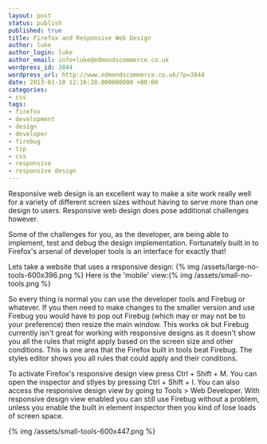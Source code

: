 ```yaml
---
layout: post
status: publish
published: true
title: Firefox and Responsive Web Design
author: luke
author_login: luke
author_email: info+luke@edmondscommerce.co.uk
wordpress_id: 3844
wordpress_url: http://www.edmondscommerce.co.uk/?p=3844
date: 2013-01-10 12:16:28.000000000 +00:00
categories:
- css
tags:
- firefox
- development
- design
- developer
- firebug
- tip
- css
- responsive
- responsive design
---
```

Responsive web design is an excellent way to make a site work really well for a variety of different screen sizes without having to serve more than one design to users. Responsive web design does pose additional challenges however.

Some of the challenges for you, as the developer, are being able to implement, test and debug the design implementation. Fortunately built in to Firefox's arsenal of developer tools is an interface for exactly that!

Lets take a website that uses a responsive design:
{% img  /assets/large-no-tools-600x396.png %}
Here is the 'mobile' view:{% img  /assets/small-no-tools.png %}

So every thing is normal you can use the developer tools and Firebug or whatever. If you then need to make changes to the smaller version and use Firebug you would have to pop out Firebug (which may or may not be to your preference) then resize the main window. This works ok but Firebug currently isn't great for working with responsive designs as it doesn't show you all the rules that might apply based on the screen size and other conditions. This is one area that the Firefox built in tools beat Firebug. The styles editor shows you all rules that could apply and their conditions.

To activate Firefox's responsive design view press Ctrl + Shift + M. You can open the inspector and stlyes by pressing Ctrl + Shift + I. You can also access the responsive design view by going to Tools > Web Developer. With responsive design view enabled you can still use Firebug without a problem, unless you enable the built in element inspector then you kind of lose loads of screen space.

{% img  /assets/small-tools-600x447.png %}

